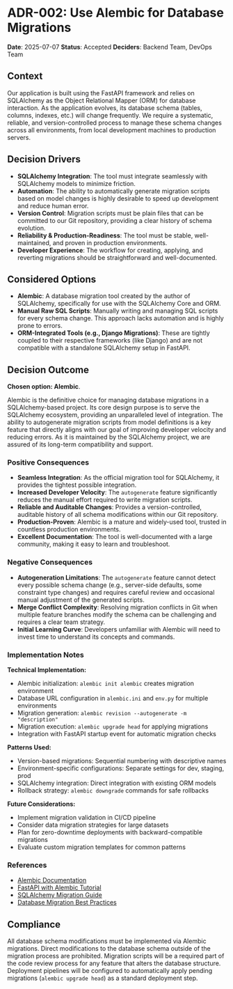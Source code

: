 # ADR-002: Use Alembic for Database Migrations

**Date**: 2025-07-07
**Status**: Accepted
**Deciders**: Backend Team, DevOps Team

## Context

Our application is built using the FastAPI framework and relies on SQLAlchemy as the Object Relational Mapper (ORM) for database interaction. As the application evolves, its database schema (tables, columns, indexes, etc.) will change frequently. We require a systematic, reliable, and version-controlled process to manage these schema changes across all environments, from local development machines to production servers.

## Decision Drivers

* **SQLAlchemy Integration**: The tool must integrate seamlessly with SQLAlchemy models to minimize friction.
* **Automation**: The ability to automatically generate migration scripts based on model changes is highly desirable to speed up development and reduce human error.
* **Version Control**: Migration scripts must be plain files that can be committed to our Git repository, providing a clear history of schema evolution.
* **Reliability & Production-Readiness**: The tool must be stable, well-maintained, and proven in production environments.
* **Developer Experience**: The workflow for creating, applying, and reverting migrations should be straightforward and well-documented.

## Considered Options

* **Alembic**: A database migration tool created by the author of SQLAlchemy, specifically for use with the SQLAlchemy Core and ORM.
* **Manual Raw SQL Scripts**: Manually writing and managing SQL scripts for every schema change. This approach lacks automation and is highly prone to errors.
* **ORM-Integrated Tools (e.g., Django Migrations)**: These are tightly coupled to their respective frameworks (like Django) and are not compatible with a standalone SQLAlchemy setup in FastAPI.

## Decision Outcome

**Chosen option: Alembic**.

Alembic is the definitive choice for managing database migrations in a SQLAlchemy-based project. Its core design purpose is to serve the SQLAlchemy ecosystem, providing an unparalleled level of integration. The ability to autogenerate migration scripts from model definitions is a key feature that directly aligns with our goal of improving developer velocity and reducing errors. As it is maintained by the SQLAlchemy project, we are assured of its long-term compatibility and support.

### Positive Consequences

* **Seamless Integration**: As the official migration tool for SQLAlchemy, it provides the tightest possible integration.
* **Increased Developer Velocity**: The `autogenerate` feature significantly reduces the manual effort required to write migration scripts.
* **Reliable and Auditable Changes**: Provides a version-controlled, auditable history of all schema modifications within our Git repository.
* **Production-Proven**: Alembic is a mature and widely-used tool, trusted in countless production environments.
* **Excellent Documentation**: The tool is well-documented with a large community, making it easy to learn and troubleshoot.

### Negative Consequences

* **Autogeneration Limitations**: The `autogenerate` feature cannot detect every possible schema change (e.g., server-side defaults, some constraint type changes) and requires careful review and occasional manual adjustment of the generated scripts.
* **Merge Conflict Complexity**: Resolving migration conflicts in Git when multiple feature branches modify the schema can be challenging and requires a clear team strategy.
* **Initial Learning Curve**: Developers unfamiliar with Alembic will need to invest time to understand its concepts and commands.


### Implementation Notes

**Technical Implementation:**
- Alembic initialization: `alembic init alembic` creates migration environment
- Database URL configuration in `alembic.ini` and `env.py` for multiple environments
- Migration generation: `alembic revision --autogenerate -m "description"`
- Migration execution: `alembic upgrade head` for applying migrations
- Integration with FastAPI startup event for automatic migration checks

**Patterns Used:**
- Version-based migrations: Sequential numbering with descriptive names
- Environment-specific configurations: Separate settings for dev, staging, prod
- SQLAlchemy integration: Direct integration with existing ORM models
- Rollback strategy: `alembic downgrade` commands for safe rollbacks

**Future Considerations:**
- Implement migration validation in CI/CD pipeline
- Consider data migration strategies for large datasets
- Plan for zero-downtime deployments with backward-compatible migrations
- Evaluate custom migration templates for common patterns

### References

- [Alembic Documentation](https://alembic.sqlalchemy.org/en/latest/)
- [FastAPI with Alembic Tutorial](https://fastapi.tiangolo.com/tutorial/sql-databases/#alembic-note)
- [SQLAlchemy Migration Guide](https://docs.sqlalchemy.org/en/20/core/migration.html)
- [Database Migration Best Practices](https://www.postgresql.org/docs/current/ddl-alter.html)

## Compliance

All database schema modifications must be implemented via Alembic migrations. Direct modifications to the database schema outside of the migration process are prohibited. Migration scripts will be a required part of the code review process for any feature that alters the database structure. Deployment pipelines will be configured to automatically apply pending migrations (`alembic upgrade head`) as a standard deployment step.
